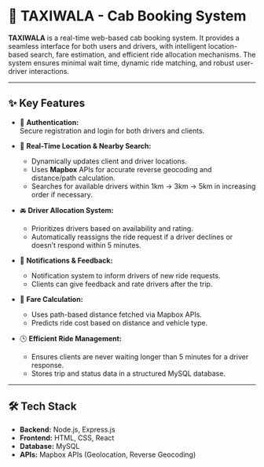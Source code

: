 # 🚖 TAXIWALA - Cab Booking System

**TAXIWALA** is a real-time web-based cab booking system. It provides a seamless interface for both users and drivers, with intelligent location-based search, fare estimation, and efficient ride allocation mechanisms. The system ensures minimal wait time, dynamic ride matching, and robust user-driver interactions.

---

## ✨ Key Features

- 🔐 **Authentication:**  
  Secure registration and login for both drivers and clients.

- 📍 **Real-Time Location & Nearby Search:**  
  - Dynamically updates client and driver locations.  
  - Uses **Mapbox** APIs for accurate reverse geocoding and distance/path calculation.  
  - Searches for available drivers within 1km → 3km → 5km in increasing order if necessary.

- 🚘 **Driver Allocation System:**  
  - Prioritizes drivers based on availability and rating.  
  - Automatically reassigns the ride request if a driver declines or doesn’t respond within 5 minutes.

- 💬 **Notifications & Feedback:**  
  - Notification system to inform drivers of new ride requests.  
  - Clients can give feedback and rate drivers after the trip.

- 💸 **Fare Calculation:**  
  - Uses path-based distance fetched via Mapbox APIs.  
  - Predicts ride cost based on distance and vehicle type.

- 🕒 **Efficient Ride Management:**  
  - Ensures clients are never waiting longer than 5 minutes for a driver response.  
  - Stores trip and status data in a structured MySQL database.

---

## 🛠️ Tech Stack

- **Backend:** Node.js, Express.js  
- **Frontend:** HTML, CSS, React 
- **Database:** MySQL  
- **APIs:** Mapbox APIs (Geolocation, Reverse Geocoding)




 
